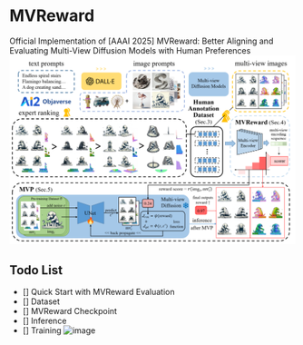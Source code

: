# MVReward
Official Implementation of [AAAI 2025] MVReward: Better Aligning and Evaluating Multi-View Diffusion Models with Human Preferences
![image](https://github.com/victor-thu/MVReward/blob/main/assets/pipeline.png)
## Todo List
- [] Quick Start with MVReward Evaluation
- [] Dataset
- [] MVReward Checkpoint
- [] Inference
- [] Training
![image](https://github.com/victor-thu/MVReward/blob/main/assets/quantitative.png)
